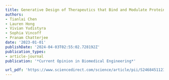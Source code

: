 ```yaml
---
title: Generative Design of Therapeutics that Bind and Modulate Protein States
authors:
- Tianlai Chen
- Lauren Hong
- Vivian Yudistyra
- Sophia Vincoff
- Pranam Chatterjee
date: '2023-01-01'
publishDate: '2024-04-03T02:55:02.728192Z'
publication_types:
- article-journal
publication: '*Current Opinion in Biomedical Engineering*'

url_pdf: 'https://www.sciencedirect.com/science/article/pii/S2468451123000521'
---
```

